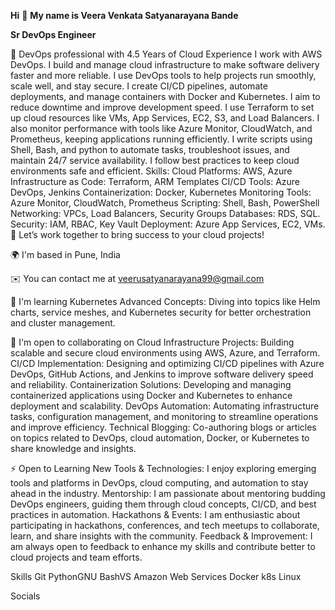 **Hi** 👋 **My name is Veera Venkata Satyanarayana Bande**

**Sr DevOps Engineer**

🚀 DevOps professional with 4.5 Years of Cloud Experience I work with AWS DevOps. I build and manage cloud infrastructure to make software delivery faster and more reliable. I use DevOps tools to help projects run smoothly, scale well, and stay secure. I create CI/CD pipelines, automate deployments, and manage containers with Docker and Kubernetes. I aim to reduce downtime and improve development speed. I use Terraform to set up cloud resources like VMs, App Services, EC2, S3, and Load Balancers. I also monitor performance with tools like Azure Monitor, CloudWatch, and Prometheus, keeping applications running efficiently. I write scripts using Shell, Bash, and python to automate tasks, troubleshoot issues, and maintain 24/7 service availability. I follow best practices to keep cloud environments safe and efficient. Skills: Cloud Platforms: AWS, Azure Infrastructure as Code: Terraform, ARM Templates CI/CD Tools: Azure DevOps, Jenkins Containerization: Docker, Kubernetes Monitoring Tools: Azure Monitor, CloudWatch, Prometheus Scripting: Shell, Bash, PowerShell Networking: VPCs, Load Balancers, Security Groups Databases: RDS, SQL. Security: IAM, RBAC, Key Vault Deployment: Azure App Services, EC2, VMs.
🌟 Let’s work together to bring success to your cloud projects!

🌍  I'm based in Pune, India

✉️  You can contact me at veerusatyanarayana99@gmail.com

🧠  I'm learning Kubernetes Advanced Concepts: Diving into topics like Helm charts, service meshes, and Kubernetes security for better orchestration and cluster management.

🤝  I'm open to collaborating on Cloud Infrastructure Projects: Building scalable and secure cloud environments using AWS, Azure, and Terraform. CI/CD Implementation: Designing and optimizing CI/CD pipelines with Azure DevOps, GitHub Actions, and Jenkins to improve software delivery speed and reliability. Containerization Solutions: Developing and managing containerized applications using Docker and Kubernetes to enhance deployment and scalability. DevOps Automation: Automating infrastructure tasks, configuration management, and monitoring to streamline operations and improve efficiency. Technical Blogging: Co-authoring blogs or articles on topics related to DevOps, cloud automation, Docker, or Kubernetes to share knowledge and insights.

⚡  Open to Learning New Tools & Technologies: I enjoy exploring emerging tools and platforms in DevOps, cloud computing, and automation to stay ahead in the industry. Mentorship: I am passionate about mentoring budding DevOps engineers, guiding them through cloud concepts, CI/CD, and best practices in automation. Hackathons & Events: I am enthusiastic about participating in hackathons, conferences, and tech meetups to collaborate, learn, and share insights with the community. Feedback & Improvement: I am always open to feedback to enhance my skills and contribute better to cloud projects and team efforts.

Skills
Git PythonGNU BashVS  Amazon Web Services Docker k8s Linux

Socials
